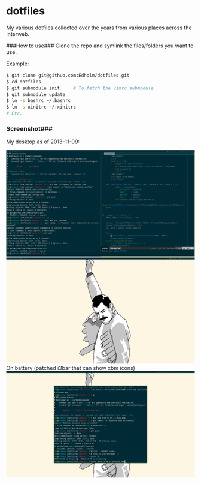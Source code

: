 dotfiles
========
My various dotfiles collected over the years from various places across the interweb.

###How to use###
Clone the repo and symlink the files/folders you want to use.

Example:

 ```bash
$ git clone git@github.com:Edholm/dotfiles.git  
$ cd dotfiles  
$ git submodule init     # To fetch the vimrc submodule
$ git submodule update
$ ln -s bashrc ~/.bashrc
$ ln -s xinitrc ~/.xinitrc
# Etc.
```

### Screenshot###
My desktop as of 2013-11-09:

![i3, urxvt and custom conkyrc as status feeder](2013-11-09-i3-busy.png "Busy")
![Clean desktop](2013-11-09-i3-clean.png "Clean")
On battery (patched i3bar that can show xbm icons)
![On battery](2013-11-09-i3-battery.png "On battery")


